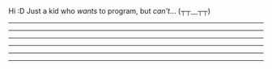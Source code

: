 Hi :D
Just a kid who _wants_ to program, but _can't_... (┬┬﹏┬┬)

<!-- # Hi there! 👋 I'm Nithya

Welcome to my GitHub profile! I'm a **Year 12 student** passionate about **AI, quantum engineering, and full-stack development** 🚀

---

## 🚀 About Me
- 🎓 Aspiring **Computer Science & Quantum Engineering** double-degree student at UNSW.
- 💡 Interested in **AI, quantum computing, and software development**.
- 🛠️ Currently working with **Django, Python, and Raspberry Pi projects**. -->

---

<!-- ## 🛠️ Tech Stack
![Python](https://img.shields.io/badge/Python-3776AB?style=for-the-badge&logo=python&logoColor=white)
![Django](https://img.shields.io/badge/Django-092E20?style=for-the-badge&logo=django&logoColor=white)
![JavaScript](https://img.shields.io/badge/JavaScript-F7DF1E?style=for-the-badge&logo=javascript&logoColor=black)
![Raspberry Pi](https://img.shields.io/badge/RaspberryPi-A22846?style=for-the-badge&logo=raspberrypi&logoColor=white)
![VS Code](https://img.shields.io/badge/VSCode-007ACC?style=for-the-badge&logo=visualstudiocode&logoColor=white) -->

---

<!-- ## 🌱 Currently Learning
- **Quantum Computing & AI Applications** 🤖⚛️
- **Advanced Django for Scalable Web Apps** 🌍
- **Low-level Raspberry Pi Optimization** 🍓 -->

---

<!-- ## 📊 GitHub Stats
![GitHub Streak](https://github-readme-streak-stats.herokuapp.com/?user=Nithy&theme=radical&hide_border=true) -->

---

<!-- ## 💬 Connect With Me
[![LinkedIn](https://img.shields.io/badge/LinkedIn-0A66C2?style=for-the-badge&logo=linkedin&logoColor=white)](https://www.linkedin.com/in/your-profile)
[![GitHub](https://img.shields.io/badge/GitHub-181717?style=for-the-badge&logo=github&logoColor=white)](https://github.com/Nithy)
[![Email](https://img.shields.io/badge/Email-D14836?style=for-the-badge&logo=gmail&logoColor=white)](mailto:your-email@gmail.com) -->

---

<!-- ### 🎯 Fun Fact: **Did you know?** The first-ever website is still live at [info.cern.ch](http://info.cern.ch/)! -->

---

<!-- _Thanks for stopping by! Feel free to check out my projects and connect._ ✨ -->



<!--
**NithyaLavSetlur/NithyaLavSetlur** is a ✨ _special_ ✨ repository because its `README.md` (this file) appears on your GitHub profile.

Here are some ideas to get you started:

- 🔭 I’m currently working on ...
- 🌱 I’m currently learning ...
- 👯 I’m looking to collaborate on ...
- 🤔 I’m looking for help with ...
- 💬 Ask me about ...
- 📫 How to reach me: ...
- 😄 Pronouns: ...
- ⚡ Fun fact: ...
-->
